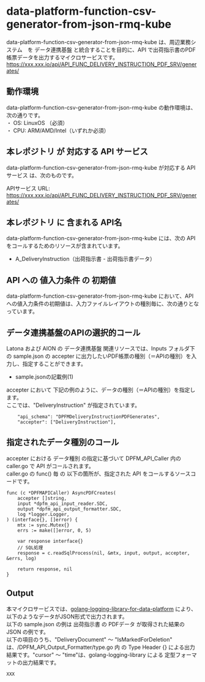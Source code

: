 # data-platform-function-csv-generator-from-json-rmq-kube

data-platform-function-csv-generator-from-json-rmq-kube は、周辺業務システム　を データ連携基盤 と統合することを目的に、API で出荷指示書のPDF帳票データを出力するマイクロサービスです。  
https://xxx.xxx.io/api/API_FUNC_DELIVERY_INSTRUCTION_PDF_SRV/generates/

## 動作環境

data-platform-function-csv-generator-from-json-rmq-kube の動作環境は、次の通りです。  
・ OS: LinuxOS （必須）  
・ CPU: ARM/AMD/Intel（いずれか必須）  


## 本レポジトリ が 対応する API サービス
data-platform-function-csv-generator-from-json-rmq-kube が対応する APIサービス は、次のものです。

APIサービス URL: https://xxx.xxx.io/api/API_FUNC_DELIVERY_INSTRUCTION_PDF_SRV/generates/

## 本レポジトリ に 含まれる API名
data-platform-function-csv-generator-from-json-rmq-kube には、次の API をコールするためのリソースが含まれています。  

* A_DeliveryInstruction（出荷指示書 - 出荷指示書データ）

## API への 値入力条件 の 初期値
data-platform-function-csv-generator-from-json-rmq-kube において、API への値入力条件の初期値は、入力ファイルレイアウトの種別毎に、次の通りとなっています。  

## データ連携基盤のAPIの選択的コール

Latona および AION の データ連携基盤 関連リソースでは、Inputs フォルダ下の sample.json の accepter に出力したいPDF帳票の種別（＝APIの種別）を入力し、指定することができます。   

* sample.jsonの記載例(1)  

accepter において 下記の例のように、データの種別（＝APIの種別）を指定します。  
ここでは、"DeliveryInstruction" が指定されています。    
  
```
	"api_schema": "DPFMDeliveryInstructionPDFGenerates",
	"accepter": ["DeliveryInstruction"],
```

## 指定されたデータ種別のコール

accepter における データ種別 の指定に基づいて DPFM_API_Caller 内の caller.go で API がコールされます。  
caller.go の func() 毎 の 以下の箇所が、指定された API をコールするソースコードです。  

```
func (c *DPFMAPICaller) AsyncPDFCreates(
	accepter []string,
	input *dpfm_api_input_reader.SDC,
	output *dpfm_api_output_formatter.SDC,
	log *logger.Logger,
) (interface{}, []error) {
	mtx := sync.Mutex{}
	errs := make([]error, 0, 5)

	var response interface{}
	// SQL処理
	response = c.readSqlProcess(nil, &mtx, input, output, accepter, &errs, log)

	return response, nil
}
```

## Output  
本マイクロサービスでは、[golang-logging-library-for-data-platform](https://github.com/latonaio/golang-logging-library-for-data-platform) により、以下のようなデータがJSON形式で出力されます。  
以下の sample.json の例は 出荷指示書 の PDFデータ が取得された結果の JSON の例です。  
以下の項目のうち、"DeliveryDocument" ～ "IsMarkedForDeletion" は、/DPFM_API_Output_Formatter/type.go 内 の Type Header {} による出力結果です。"cursor" ～ "time"は、golang-logging-library による 定型フォーマットの出力結果です。  

```
XXX
```
